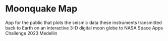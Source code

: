 # Moonquake Map
App for the public that plots the seismic data these instruments transmitted back to Earth on an interactive 3-D digital moon globe to NASA Space Apps Challenge 2023 Medellin
